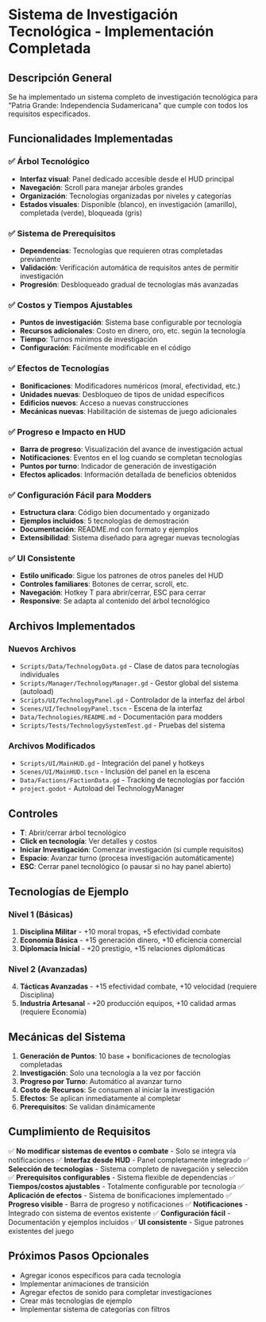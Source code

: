 # Sistema de Investigación Tecnológica - Implementación Completada

## Descripción General

Se ha implementado un sistema completo de investigación tecnológica para "Patria Grande: Independencia Sudamericana" que cumple con todos los requisitos especificados.

## Funcionalidades Implementadas

### ✅ Árbol Tecnológico
- **Interfaz visual**: Panel dedicado accesible desde el HUD principal
- **Navegación**: Scroll para manejar árboles grandes
- **Organización**: Tecnologías organizadas por niveles y categorías
- **Estados visuales**: Disponible (blanco), en investigación (amarillo), completada (verde), bloqueada (gris)

### ✅ Sistema de Prerequisitos
- **Dependencias**: Tecnologías que requieren otras completadas previamente
- **Validación**: Verificación automática de requisitos antes de permitir investigación
- **Progresión**: Desbloqueado gradual de tecnologías más avanzadas

### ✅ Costos y Tiempos Ajustables
- **Puntos de investigación**: Sistema base configurable por tecnología
- **Recursos adicionales**: Costo en dinero, oro, etc. según la tecnología
- **Tiempo**: Turnos mínimos de investigación
- **Configuración**: Fácilmente modificable en el código

### ✅ Efectos de Tecnologías
- **Bonificaciones**: Modificadores numéricos (moral, efectividad, etc.)
- **Unidades nuevas**: Desbloqueo de tipos de unidad específicos
- **Edificios nuevos**: Acceso a nuevas construcciones
- **Mecánicas nuevas**: Habilitación de sistemas de juego adicionales

### ✅ Progreso e Impacto en HUD
- **Barra de progreso**: Visualización del avance de investigación actual
- **Notificaciones**: Eventos en el log cuando se completan tecnologías
- **Puntos por turno**: Indicador de generación de investigación
- **Efectos aplicados**: Información detallada de beneficios obtenidos

### ✅ Configuración Fácil para Modders
- **Estructura clara**: Código bien documentado y organizado
- **Ejemplos incluidos**: 5 tecnologías de demostración
- **Documentación**: README.md con formato y ejemplos
- **Extensibilidad**: Sistema diseñado para agregar nuevas tecnologías

### ✅ UI Consistente
- **Estilo unificado**: Sigue los patrones de otros paneles del HUD
- **Controles familiares**: Botones de cerrar, scroll, etc.
- **Navegación**: Hotkey T para abrir/cerrar, ESC para cerrar
- **Responsive**: Se adapta al contenido del árbol tecnológico

## Archivos Implementados

### Nuevos Archivos
- `Scripts/Data/TechnologyData.gd` - Clase de datos para tecnologías individuales
- `Scripts/Manager/TechnologyManager.gd` - Gestor global del sistema (autoload)
- `Scripts/UI/TechnologyPanel.gd` - Controlador de la interfaz del árbol
- `Scenes/UI/TechnologyPanel.tscn` - Escena de la interfaz
- `Data/Technologies/README.md` - Documentación para modders
- `Scripts/Tests/TechnologySystemTest.gd` - Pruebas del sistema

### Archivos Modificados
- `Scripts/UI/MainHUD.gd` - Integración del panel y hotkeys
- `Scenes/UI/MainHUD.tscn` - Inclusión del panel en la escena
- `Data/Factions/FactionData.gd` - Tracking de tecnologías por facción
- `project.godot` - Autoload del TechnologyManager

## Controles

- **T**: Abrir/cerrar árbol tecnológico
- **Click en tecnología**: Ver detalles y costos
- **Iniciar Investigación**: Comenzar investigación (si cumple requisitos)
- **Espacio**: Avanzar turno (procesa investigación automáticamente)
- **ESC**: Cerrar panel tecnológico (o pausar si no hay panel abierto)

## Tecnologías de Ejemplo

### Nivel 1 (Básicas)
1. **Disciplina Militar** - +10 moral tropas, +5 efectividad combate
2. **Economía Básica** - +15 generación dinero, +10 eficiencia comercial  
3. **Diplomacia Inicial** - +20 prestigio, +15 relaciones diplomáticas

### Nivel 2 (Avanzadas)
4. **Tácticas Avanzadas** - +15 efectividad combate, +10 velocidad (requiere Disciplina)
5. **Industria Artesanal** - +20 producción equipos, +10 calidad armas (requiere Economía)

## Mecánicas del Sistema

1. **Generación de Puntos**: 10 base + bonificaciones de tecnologías completadas
2. **Investigación**: Solo una tecnología a la vez por facción
3. **Progreso por Turno**: Automático al avanzar turno
4. **Costo de Recursos**: Se consumen al iniciar la investigación
5. **Efectos**: Se aplican inmediatamente al completar
6. **Prerequisitos**: Se validan dinámicamente

## Cumplimiento de Requisitos

✅ **No modificar sistemas de eventos o combate** - Solo se integra vía notificaciones
✅ **Interfaz desde HUD** - Panel completamente integrado
✅ **Selección de tecnologías** - Sistema completo de navegación y selección  
✅ **Prerequisitos configurables** - Sistema flexible de dependencias
✅ **Tiempos/costos ajustables** - Totalmente configurable por tecnología
✅ **Aplicación de efectos** - Sistema de bonificaciones implementado
✅ **Progreso visible** - Barra de progreso y notificaciones
✅ **Notificaciones** - Integrado con sistema de eventos existente
✅ **Configuración fácil** - Documentación y ejemplos incluidos
✅ **UI consistente** - Sigue patrones existentes del juego

## Próximos Pasos Opcionales

- Agregar iconos específicos para cada tecnología
- Implementar animaciones de transición
- Agregar efectos de sonido para completar investigaciones
- Crear más tecnologías de ejemplo
- Implementar sistema de categorías con filtros